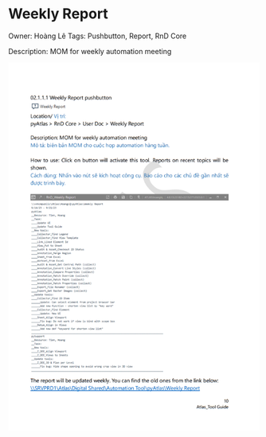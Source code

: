# Weekly Report

Owner: Hoàng Lê
Tags: Pushbutton, Report, RnD Core

Description: MOM for weekly automation meeting

![Screenshot 2023-11-22 170651.png](Weekly%20Report%205c279278377044d9adeb5d4092a8c471/Screenshot_2023-11-22_170651.png)